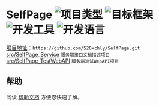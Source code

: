 # SelfPage ![项目类型](https://img.shields.io/badge/项目类型-类库-brightgreen.svg?style=plastic)  ![目标框架](https://img.shields.io/badge/目标框架-.NetCore%202.2-brightgreen.svg?style=plastic)  ![开发工具](https://img.shields.io/badge/开发工具-Visual%20Studio%202017-brightgreen.svg?style=plastic) ![开发语言](https://img.shields.io/badge/开发语言-C%23-brightgreen.svg?style=plastic)

[项目地址](https://github.com/520xchly/SelfPage.git)：`https://github.com/520xchly/SelfPage.git`  
[src/SelfPage_Service](./src/SelfPage_Service) `服务端接口文档描述项目`  
[src/SelfPage_TestWebAPI](./src/SelfPage_TestWebAPI) `服务端测试WepAPI项目`  

## 帮助
阅读 [帮助文档](./README.md) 方便您快速了解。
